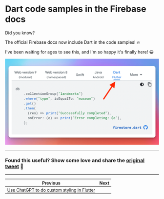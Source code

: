 # Dart code samples in the Firebase docs

Did you know?

The official Firebase docs now include Dart in the code samples! 🔥

I've been waiting for ages to see this, and I'm so happy it's finally here! 😀

![](086.png)

---

### Found this useful? Show some love and share the [original tweet](https://twitter.com/biz84/status/1602555005243985920) 🙏

---

| Previous | Next |
| -------- | ---- |
| [Use ChatGPT to do custom styling in Flutter](../0085-chatgpt-styling/index.md) |  |
